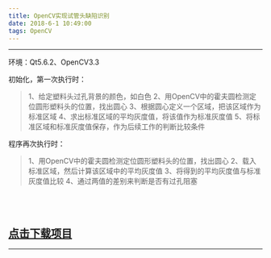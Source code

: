 ```yaml
---
title: OpenCV实现试管头缺陷识别
date: 2018-6-1 10:49:00
tags: OpenCV
---
```


---

环境：Qt5.6.2、OpenCV3.3

初始化，第一次执行时：
> 1、给定塑料头过孔背景的颜色，如白色
> 2、用OpenCV中的霍夫圆检测定位圆形塑料头的位置，找出圆心
> 3、根据圆心定义一个区域，把该区域作为标准区域
> 4、求出标准区域的平均灰度值，将该值作为标准灰度值
> 5、将标准区域和标准灰度值保存，作为后续工作的判断比较条件

程序再次执行时：
> 1、用OpenCV中的霍夫圆检测定位圆形塑料头的位置，找出圆心
> 2、载入标准区域，然后计算该区域中的平均灰度值
> 3、将得到的平均灰度值与标准灰度值比较
> 4、通过两值的差别来判断是否有过孔阻塞

<br><br>

## [点击下载项目](/download/recognition.zip)

---